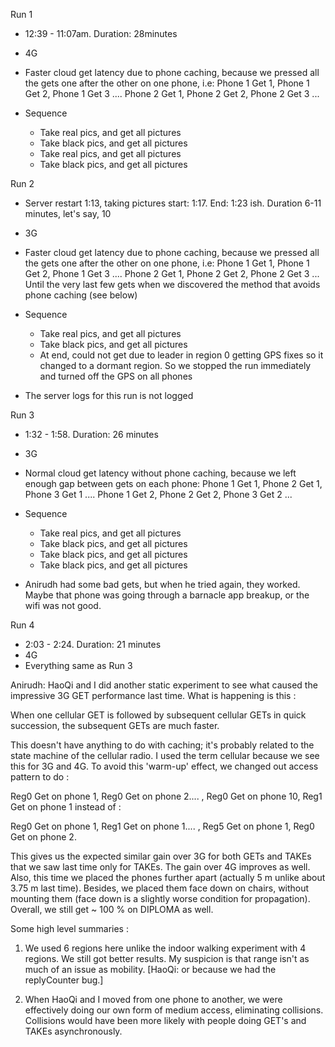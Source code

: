 Run 1

* 12:39 - 11:07am. Duration: 28minutes
* 4G
* Faster cloud get latency due to phone caching, because we pressed all the gets one after the other on one phone, i.e: 
    Phone 1 Get 1, Phone 1 Get 2, Phone 1 Get 3 .... Phone 2 Get 1, Phone 2 Get 2, Phone 2 Get 3 ...
* Sequence

    * Take real pics, and get all pictures
    * Take black pics, and get all pictures
    * Take real pics, and get all pictures
    * Take black pics, and get all pictures

Run 2

* Server restart 1:13, taking pictures start: 1:17. End: 1:23 ish. Duration 6-11 minutes, let's say, 10
* 3G
* Faster cloud get latency due to phone caching, because we pressed all the gets one after the other on one phone, i.e: 
    Phone 1 Get 1, Phone 1 Get 2, Phone 1 Get 3 .... Phone 2 Get 1, Phone 2 Get 2, Phone 2 Get 3 ...
    Until the very last few gets when we discovered the method that avoids phone caching (see below)
* Sequence

    * Take real pics, and get all pictures
    * Take black pics, and get all pictures
    * At end, could not get due to leader in region 0 getting GPS fixes so it changed to a dormant region. So we stopped the run immediately and turned off the GPS on all phones

* The server logs for this run is not logged

Run 3

* 1:32 - 1:58. Duration: 26 minutes
* 3G
* Normal cloud get latency without phone caching, because we left enough gap between gets on each phone:
    Phone 1 Get 1, Phone 2 Get 1, Phone 3 Get 1 .... Phone 1 Get 2, Phone 2 Get 2, Phone 3 Get 2 ...
* Sequence

    * Take real pics, and get all pictures
    * Take black pics, and get all pictures
    * Take black pics, and get all pictures
    * Take black pics, and get all pictures

* Anirudh had some bad gets, but when he tried again, they worked. Maybe that phone was going through a barnacle app breakup, or the wifi was not good.

Run 4
    
* 2:03 - 2:24. Duration: 21 minutes
* 4G
* Everything same as Run 3

Anirudh:
HaoQi and I did another static experiment to see what caused the
impressive 3G GET performance last time. What is happening is this :

When one cellular GET is followed by subsequent cellular GETs in quick
succession, the subsequent GETs are much faster.

This doesn't have anything to do with caching; it's probably related
to the state machine of the cellular radio. I used the term cellular
because we see this for 3G and 4G. To avoid this 'warm-up' effect, we
changed out access pattern to do :

Reg0 Get on phone 1, Reg0 Get on phone 2.... , Reg0 Get on phone 10,
Reg1 Get on phone 1 instead of :

Reg0 Get on phone 1, Reg1 Get on phone 1.... , Reg5 Get on phone 1,
Reg0 Get on phone 2.

This gives us the expected similar gain over 3G for both GETs and
TAKEs that we saw last time only for TAKEs. The gain over 4G improves
as well. Also, this time we placed the phones further apart (actually
5 m unlike about 3.75 m last time). Besides, we placed them face down
on chairs, without mounting them (face down is a slightly worse
condition for propagation). Overall, we still get  ~ 100 %  on DIPLOMA
as well.

Some high level summaries :

1. We used 6 regions here unlike the indoor walking experiment with 4
regions. We still got better results. My suspicion is that range isn't
as much of an issue as mobility.
[HaoQi: or because we had the replyCounter bug.]

2. When HaoQi and I moved from one phone to another, we were
effectively doing our own form of medium access, eliminating
collisions. Collisions would have been more likely with people doing
GET's and TAKEs asynchronously.
